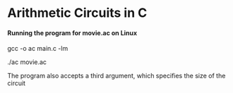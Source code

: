 # Arithmetic Circuits in C

#### Running the program for movie.ac on Linux

gcc -o ac main.c -lm

./ac movie.ac


The program also accepts a third argument, which specifies the size of the circuit
